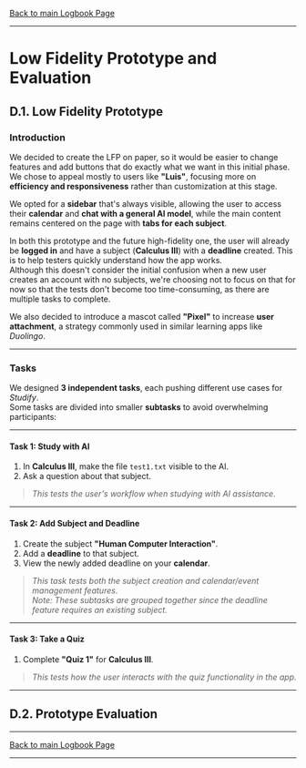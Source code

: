 [Back to main Logbook Page](../hci_logbook.md)

---
# Low Fidelity Prototype and Evaluation

## D.1. Low Fidelity Prototype

### Introduction

We decided to create the LFP on paper, so it would be easier to change features and add buttons that do exactly what we want in this initial phase.  
We chose to appeal mostly to users like **"Luis"**, focusing more on **efficiency and responsiveness** rather than customization at this stage.  

We opted for a **sidebar** that's always visible, allowing the user to access their **calendar** and **chat with a general AI model**, while the main content remains centered on the page with **tabs for each subject**.  

In both this prototype and the future high-fidelity one, the user will already be **logged in** and have a subject (**Calculus III**) with a **deadline** created. This is to help testers quickly understand how the app works.  
Although this doesn't consider the initial confusion when a new user creates an account with no subjects, we're choosing not to focus on that for now so that the tests don't become too time-consuming, as there are multiple tasks to complete.  

We also decided to introduce a mascot called **"Pixel"** to increase **user attachment**, a strategy commonly used in similar learning apps like *Duolingo*.

---

### Tasks

We designed **3 independent tasks**, each pushing different use cases for *Studify*.  
Some tasks are divided into smaller **subtasks** to avoid overwhelming participants:

---

#### **Task 1: Study with AI**

1. In **Calculus III**, make the file `test1.txt` visible to the AI.  
2. Ask a question about that subject.  

> *This tests the user's workflow when studying with AI assistance.*

---

#### **Task 2: Add Subject and Deadline**

1. Create the subject **"Human Computer Interaction"**.  
2. Add a **deadline** to that subject.  
3. View the newly added deadline on your **calendar**.  

> *This task tests both the subject creation and calendar/event management features.*  
> *Note: These subtasks are grouped together since the deadline feature requires an existing subject.*

---

#### **Task 3: Take a Quiz**

1. Complete **"Quiz 1"** for **Calculus III**.  

> *This tests how the user interacts with the quiz functionality in the app.*

---

## D.2. Prototype Evaluation

---
[Back to main Logbook Page](../hci_logbook.md)

---